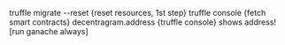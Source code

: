truffle migrate --reset {reset resources, 1st step}
truffle console {fetch smart contracts}
decentragram.address {truffle console} shows address! [run ganache always]
